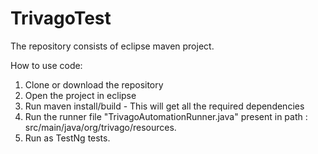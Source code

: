 # TrivagoTest

The repository consists of eclipse maven project.

How to use code:

1. Clone or download the repository
2. Open the project in eclipse
3. Run maven install/build - This will get all the required dependencies
4. Run the runner file "TrivagoAutomationRunner.java" present in path : src/main/java/org/trivago/resources.
5. Run as TestNg tests.